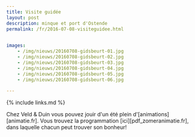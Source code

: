 ```yaml
---
title: Visite guidée
layout: post
description: minque et port d'Ostende
permalink: /fr/2016-07-08-visiteguidee.html

    
images: 
    - /img/nieuws/20160708-gidsbeurt-01.jpg
    - /img/nieuws/20160708-gidsbeurt-02.jpg
    - /img/nieuws/20160708-gidsbeurt-03.jpg
    - /img/nieuws/20160708-gidsbeurt-04.jpg
    - /img/nieuws/20160708-gidsbeurt-05.jpg
    - /img/nieuws/20160708-gidsbeurt-06.jpg
    
---
```


{% include links.md %}

Chez Veld & Duin vous pouvez jouir d'un été plein d'[animations][animatie.fr]. Vous trouvez la programmation [ici][pdf_zomeranimatie.fr], dans laquelle chacun peut trouver son bonheur!



